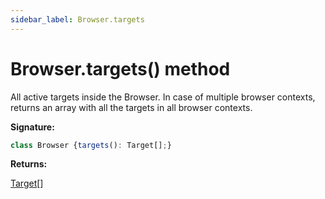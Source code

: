```yaml
---
sidebar_label: Browser.targets
---
```

# Browser.targets() method

All active targets inside the Browser. In case of multiple browser contexts, returns an array with all the targets in all browser contexts.

**Signature:**

```typescript
class Browser {targets(): Target[];}
```
**Returns:**

[Target](./puppeteer.target.md)\[\]


